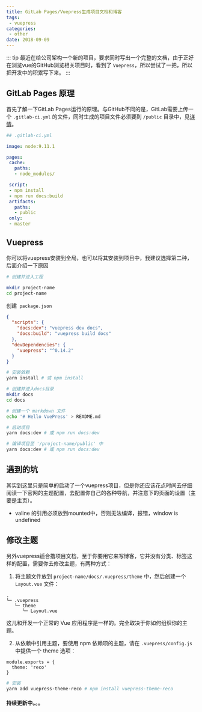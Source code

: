 ```yaml
---
title: GitLab Pages/Vuepress生成项目文档和博客
tags:
 - vuepress  
categories: 
 - other
date: 2018-09-09
---
```


::: tip
最近在给公司架构一个新的项目，要求同时写出一个完整的文档，由于正好在浏览vue的GitHub浏览相关项目时，看到了 `Vuepress`，所以尝试了一把，所以把开发中的积累写下来。
:::

<!-- more -->

## GitLab Pages 原理

首先了解一下GitLab Pages运行的原理。与GitHub不同的是，GitLab需要上传一个 `.gitlab-ci.yml` 的文件，同时生成的项目文件必须要到 `/public` 目录中，见[详情](https://about.gitlab.com/features/pages/)。

```yml
## .gitlab-ci.yml

image: node:9.11.1

pages:
 cache:
   paths:
   - node_modules/

 script:
 - npm install
 - npm run docs:build
 artifacts:
   paths:
   - public
 only:
 - master
```

## Vuepress

你可以将vuepress安装到全局，也可以将其安装到项目中，我建议选择第二种，后面介绍一下原因

```bash
# 创建并进入工程

mkdir project-name
cd project-name
```

创建` package.json`

```json
{
  "scripts": {
    "docs:dev": "vuepress dev docs",
    "docs:build": "vuepress build docs"
  },
  "devDependencies": {
    "vuepress": "^0.14.2"
  }
}
```

```bash
# 安装依赖
yarn install # 或 npm install

# 创建并进入docs目录
mkdir docs
cd docs

# 创建一个 markdown 文件
echo '# Hello VuePress' > README.md

# 启动项目
yarn docs:dev # 或 npm run docs:dev

# 编译项目至 '/project-name/public' 中
yarn docs:dev # 或 npm run docs:dev
```

## 遇到的坑

其实到这里只是简单的启动了一个vuepress项目，但是你还应该花点时间去仔细阅读一下官网的主题配置，去配置你自己的各种导航，并注意下的页面的设置（主要是主页）。 

- valine 的引用必须放到mounted中，否则无法编译，报错，window is undefined

## 修改主题

另外vuepress适合撸项目文档，至于你要用它来写博客，它并没有分类、标签这样的配置，需要你去修改主题，有两种方式：

1. 将主题文件放到 `project-name/docs/.vuepress/theme` 中，然后创建一个 `Layout.vue` 文件：

```
.
└─ .vuepress
   └─ theme
      └─ Layout.vue
```

这儿和开发一个正常的 Vue 应用程序是一样的。完全取决于你如何组织你的主题。

2. 从依赖中引用主题，要使用 npm 依赖项的主题，请在 `.vuepress/config.js` 中提供一个 theme 选项：

```javscript
module.exports = {
  theme: 'reco'
}
```

```bash
# 安装
yarn add vuepress-theme-reco # npm install vuepress-theme-reco
```

#### 持续更新中。。。